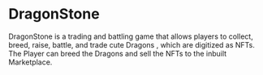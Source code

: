 # DragonStone
DragonStone is a trading and battling game that allows players to collect, breed, raise, battle, and trade cute Dragons , which are digitized as NFTs.  The Player can breed the Dragons and sell the NFTs to the inbuilt Marketplace.

